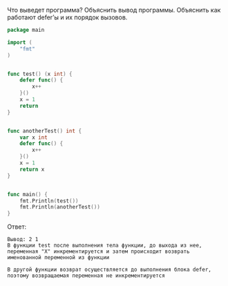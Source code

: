 Что выведет программа? Объяснить вывод программы. Объяснить как работают defer’ы и их порядок вызовов.

```go
package main

import (
	"fmt"
)


func test() (x int) {
	defer func() {
		x++
	}()
	x = 1
	return
}


func anotherTest() int {
	var x int
	defer func() {
		x++
	}()
	x = 1
	return x
}


func main() {
	fmt.Println(test())
	fmt.Println(anotherTest())
}
```

Ответ:
```
Вывод: 2 1
В функции test после выполнения тела функции, до выхода из нее, 
переменная "X" инкрементируется и затем происходит возврать именованной переменной из функции

В другой функции возврат осуществляется до выполнения блока defer, поэтому возвращаемая переменная не инкрементируется

```
